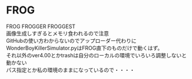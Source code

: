 # FROG
FROG
FROGGER
FROGGEST  
画像生成しすぎるとメモリ食われるので注意  
GitHubの使い方わからないのでアップローダー代わりに  
WonderBoyKillerSimulator.pyはFROG直下のものだけで動くはず。  
それ以外のver4.00とかtrashは自分のローカルの環境でいろいろ調整しないと動かない  
パス指定とか私の環境のままになっているので・・・・
